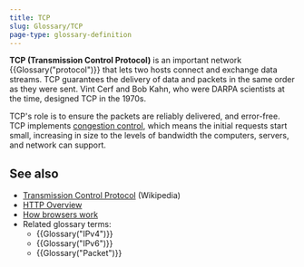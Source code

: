 ```yaml
---
title: TCP
slug: Glossary/TCP
page-type: glossary-definition
---
```




**TCP (Transmission Control Protocol)** is an important network {{Glossary("protocol")}} that lets two hosts connect and exchange data streams. TCP guarantees the delivery of data and packets in the same order as they were sent. Vint Cerf and Bob Kahn, who were DARPA scientists at the time, designed TCP in the 1970s.

TCP's role is to ensure the packets are reliably delivered, and error-free. TCP implements [congestion control](https://en.wikipedia.org/wiki/TCP_congestion_control), which means the initial requests start small, increasing in size to the levels of bandwidth the computers, servers, and network can support.

## See also

- [Transmission Control Protocol](https://en.wikipedia.org/wiki/Transmission_Control_Protocol) (Wikipedia)
- [HTTP Overview](/Web/HTTP/Overview)
- [How browsers work](/Web/Performance/How_browsers_work)
- Related glossary terms:
  - {{Glossary("IPv4")}}
  - {{Glossary("IPv6")}}
  - {{Glossary("Packet")}}

